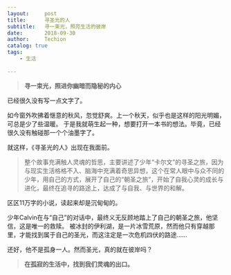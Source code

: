 ```yaml
---
layout:     post   				   
title:      寻圣光的人				 
subtitle:   寻一束光，照亮生活的彼岸
date:       2018-09-30 				
author:     Techion 						 	
catalog: true 						
tags:								
    - 生活
    
---
```

> **寻一束光，照进你幽暗而隐秘的内心**
 
已经很久没有写一点文字了。

如今窗外吹拂着惬意的秋风，忽觉舒爽。上一个秋天，似乎也是这样的阳光明媚，可总是少了些温暖。
于是我就萌生起一种，想要打开一本书的想法。毕竟，已经很久没有触碰那一个个油墨字了。

就这样，《寻圣光的人》出现在我面前。

> 整个故事充满触人灵魂的哲思，主要讲述了少年“卡尔文”的寻圣之旅，因为与现实生活格格不入、脑海中充满着奇思异想，这个在常人眼中与众不同的少年，用自己的方式，展开了自己的“朝圣之旅”，开始了自我心灵的成长与进化，最终在追寻的路途上，达成了与自我、与世界的和解。

区区11万字的小说，读起来却是沉甸甸的。

少年Calvin在与“自己”的对话中，最终义无反顾地踏上了自己的朝圣之旅，他坚信，这是唯一的救赎。
被冰封的伊利湖，是一片冰雪荒原，然而他只有穿越那里，才能找到属于自己的圣光，而这注定是一次危机四伏的路途……

还好，他不是孤身一人。然而圣光，真的就在彼岸吗？

> **在孤寂的生活中，找到我们灵魂的出口。**
